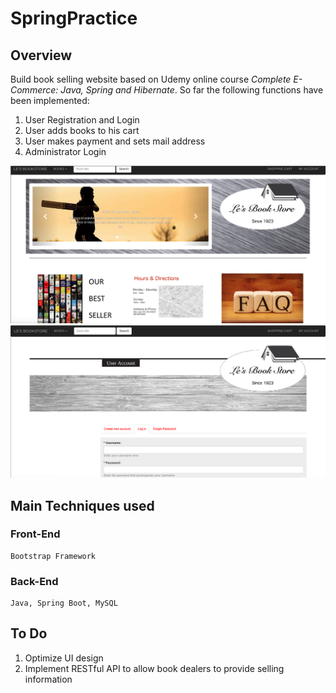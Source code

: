 SpringPractice
==============
Overview
--------------
Build book selling website based on Udemy online course _Complete E-Commerce: Java, Spring and Hibernate_. So far
 the following functions have been implemented: <br/>
 1. User Registration and Login <br/>
 2. User adds books to his cart <br/>
 3. User makes payment and sets mail address <br/>
 4. Administrator Login <br/>
 
![home page](https://github.com/CyanBuckeye/SpringPractice/blob/master/screenshot/home.png "home")
![Login page](https://github.com/CyanBuckeye/SpringPractice/blob/master/screenshot/login.png "login")

Main Techniques used
--------------------

### Front-End
    Bootstrap Framework

### Back-End
    Java, Spring Boot, MySQL
	
To Do
--------------------
1. Optimize UI design
2. Implement RESTful API to allow book dealers to provide selling information








